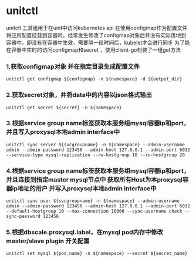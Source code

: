 # unitctl
unitctl 工具组用于在unit中访问kubernetes api 
在使用configmap作为配置文件将应用配置挂载到容器时，经常发生修改了configmap对象后并没有实际落地到容器中，即没有在容器中生效，需要隔一段时间后，kubelet才会进行同步
为了能在容器中实时的访问configmap和secret ，使用client-go封装了一组get方法

### 1.获取configmap对象 并在指定目录生成配置文件
```unitctl get configmap ${configmap} -n ${namespace} -d ${output_dir}```

### 2.获取secret对象，并将data中的内容以json格式输出
```unitctl get secret ${secret} -n ${namespace}```

### 3.根据service group name标签获取本服务组mysql容器ip和port，并且写入proxysql本地admin interface中
```unitctl sync server ${svcgroupname} -n ${namespace} --admin-username admin --admin-password 123456 --admin-host 127.0.0.1 --admin-port 6032 --service-type mysql-replication --rw-hostgroup 10 --ro-hostgroup 20```

### 4.根据service group name标签获取本服务组mysql容器ip和port，并且连接到指定master mysql节点中 获取所有Host为本proxysql容器ip地址的用户 并写入proxysql本地admin interface中
```unitctl sync user ${svcgroupname} -n ${namespace} --admin-username admin --admin-password 123456 --admin-host 127.0.0.1 --admin-port 6032 --default-hostgroup 10 --max-connection 10000 --sync-username check --sync-password 123456```

### 5.根据dbscale.proxysql.label，在mysql pod内存中修改master/slave plugin 开关配置
```unitctl set mysql ${pod_name} -n ${namespace} --secret ${secret_name}```